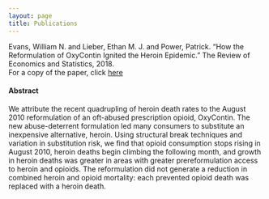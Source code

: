 ```yaml
---
layout: page
title: Publications
---
```

Evans, William N. and Lieber, Ethan M. J. and Power, Patrick. “How the Reformulation of OxyContin Ignited the Heroin Epidemic.” The Review of Economics and Statistics, 2018. <br>
For a copy of the paper, click <a href="https://www.nber.org/papers/w24475.pdf">here</a>

<h4> Abstract </h4>
We attribute the recent quadrupling of heroin death rates to the August 2010 reformulation of an oft-abused prescription opioid, OxyContin. The new abuse-deterrent formulation led many consumers to substitute an inexpensive alternative, heroin. Using structural break techniques and variation in substitution risk, we find that opioid consumption stops rising in August 2010, heroin deaths begin climbing the following month, and growth in heroin deaths was greater in areas with greater prereformulation access to heroin and opioids. The reformulation did not generate a reduction in combined heroin and opioid mortality: each prevented opioid death was replaced with a heroin death.
